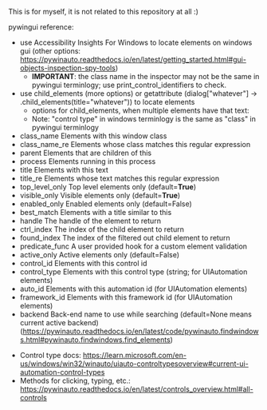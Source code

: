 This is for myself, it is not related to this repository at all :)

pywingui reference:
* use Accessibility Insights For Windows to locate elements on windows gui (other options: https://pywinauto.readthedocs.io/en/latest/getting_started.html#gui-objects-inspection-spy-tools)
  * **IMPORTANT**: the class name in the inspector may not be the same in pywingui terminlogy; use print_control_identifiers to check.
* use child_elements (more options) or getattribute (dialog["whatever"] -> .child_elements(title="whatever")) to locate elements
  * options for child_elements, when multiple elements have that text:
  * Note: "control type" in windows terminlogy is the same as "class" in pywingui terminlogy
* class_name Elements with this window class
* class_name_re Elements whose class matches this regular expression
* parent Elements that are children of this
* process Elements running in this process
* title Elements with this text
* title_re Elements whose text matches this regular expression
* top_level_only Top level elements only (default=**True**)
* visible_only Visible elements only (default=**True**)
* enabled_only Enabled elements only (default=False)
* best_match Elements with a title similar to this
* handle The handle of the element to return
* ctrl_index The index of the child element to return
* found_index The index of the filtered out child element to return
* predicate_func A user provided hook for a custom element validation
* active_only Active elements only (default=False)
* control_id Elements with this control id
* control_type Elements with this control type (string; for UIAutomation elements)
* auto_id Elements with this automation id (for UIAutomation elements)
* framework_id Elements with this framework id (for UIAutomation elements)
* backend Back-end name to use while searching (default=None means current active backend)
(https://pywinauto.readthedocs.io/en/latest/code/pywinauto.findwindows.html#pywinauto.findwindows.find_elements)
- Control type docs: https://learn.microsoft.com/en-us/windows/win32/winauto/uiauto-controltypesoverview#current-ui-automation-control-types
- Methods for clicking, typing, etc.: https://pywinauto.readthedocs.io/en/latest/controls_overview.html#all-controls